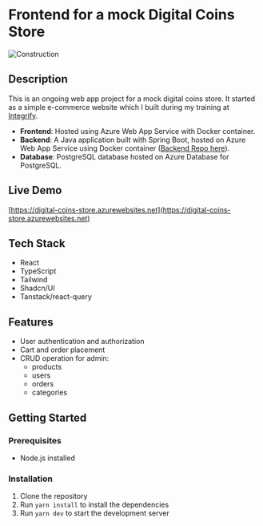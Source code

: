 # Frontend for a mock Digital Coins Store

![Construction](https://img.shields.io/badge/Project-Under%20Construction-orange)

## Description

This is an ongoing web app project for a mock digital coins store. It started as a simple e-commerce website which I built during my training at [Integrify](https://github.com/Integrify-Finland).

- **Frontend**: Hosted using Azure Web App Service with Docker container.
- **Backend**: A Java application built with Spring Boot, hosted on Azure Web App Service using Docker container ([Backend Repo here](https://github.com/chenxu2394/dcs_backend)).
- **Database**: PostgreSQL database hosted on Azure Database for PostgreSQL.

## Live Demo

[https://digital-coins-store.azurewebsites.net](https://digital-coins-store.azurewebsites.net)

## Tech Stack

- React
- TypeScript
- Tailwind
- Shadcn/UI
- Tanstack/react-query

## Features

- User authentication and authorization
- Cart and order placement
- CRUD operation for admin:
  - products
  - users
  - orders
  - categories

## Getting Started

### Prerequisites

- Node.js installed

### Installation

1. Clone the repository
2. Run `yarn install` to install the dependencies
3. Run `yarn dev` to start the development server

